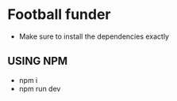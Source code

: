 # Football funder

- Make sure to install the dependencies exactly 

## USING NPM
- npm i
- npm run dev
